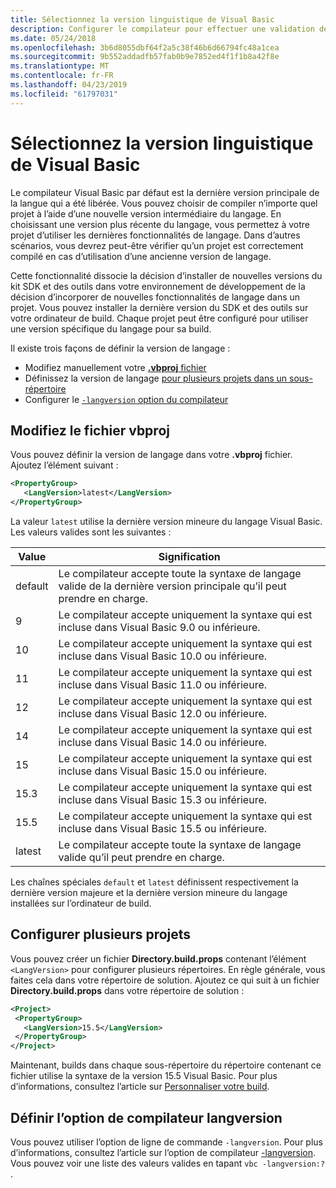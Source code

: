 ```yaml
---
title: Sélectionnez la version linguistique de Visual Basic
description: Configurer le compilateur pour effectuer une validation de syntaxe à l’aide d’une version de compilateur spécifique.
ms.date: 05/24/2018
ms.openlocfilehash: 3b6d8055dbf64f2a5c38f46b6d66794fc48a1cea
ms.sourcegitcommit: 9b552addadfb57fab0b9e7852ed4f1f1b8a42f8e
ms.translationtype: MT
ms.contentlocale: fr-FR
ms.lasthandoff: 04/23/2019
ms.locfileid: "61797031"
---
```

# <a name="select-the-visual-basic-language-version"></a>Sélectionnez la version linguistique de Visual Basic

Le compilateur Visual Basic par défaut est la dernière version principale de la langue qui a été libérée. Vous pouvez choisir de compiler n’importe quel projet à l’aide d’une nouvelle version intermédiaire du langage. En choisissant une version plus récente du langage, vous permettez à votre projet d’utiliser les dernières fonctionnalités de langage. Dans d’autres scénarios, vous devrez peut-être vérifier qu’un projet est correctement compilé en cas d’utilisation d’une ancienne version de langage.

Cette fonctionnalité dissocie la décision d’installer de nouvelles versions du kit SDK et des outils dans votre environnement de développement de la décision d’incorporer de nouvelles fonctionnalités de langage dans un projet. Vous pouvez installer la dernière version du SDK et des outils sur votre ordinateur de build. Chaque projet peut être configuré pour utiliser une version spécifique du langage pour sa build.

Il existe trois façons de définir la version de langage :

- Modifiez manuellement votre [ **.vbproj** fichier](#edit-the-vbproj-file)
- Définissez la version de langage [pour plusieurs projets dans un sous-répertoire](#configure-multiple-projects)
- Configurer le [ `-langversion` option du compilateur](#set-the-langversion-compiler-option)

## <a name="edit-the-vbproj-file"></a>Modifiez le fichier vbproj

Vous pouvez définir la version de langage dans votre **.vbproj** fichier. Ajoutez l’élément suivant :

```xml
<PropertyGroup>
   <LangVersion>latest</LangVersion>
</PropertyGroup>
```

La valeur `latest` utilise la dernière version mineure du langage Visual Basic. Les valeurs valides sont les suivantes :

|Value|Signification|
|------------|-------------|
|default|Le compilateur accepte toute la syntaxe de langage valide de la dernière version principale qu’il peut prendre en charge.|
|9|Le compilateur accepte uniquement la syntaxe qui est incluse dans Visual Basic 9.0 ou inférieure.|
|10|Le compilateur accepte uniquement la syntaxe qui est incluse dans Visual Basic 10.0 ou inférieure.|
|11|Le compilateur accepte uniquement la syntaxe qui est incluse dans Visual Basic 11.0 ou inférieure.|
|12|Le compilateur accepte uniquement la syntaxe qui est incluse dans Visual Basic 12.0 ou inférieure.|
|14|Le compilateur accepte uniquement la syntaxe qui est incluse dans Visual Basic 14.0 ou inférieure.|
|15|Le compilateur accepte uniquement la syntaxe qui est incluse dans Visual Basic 15.0 ou inférieure.|
|15.3|Le compilateur accepte uniquement la syntaxe qui est incluse dans Visual Basic 15.3 ou inférieure.|
|15.5|Le compilateur accepte uniquement la syntaxe qui est incluse dans Visual Basic 15.5 ou inférieure.|
|latest|Le compilateur accepte toute la syntaxe de langage valide qu’il peut prendre en charge.|

Les chaînes spéciales `default` et `latest` définissent respectivement la dernière version majeure et la dernière version mineure du langage installées sur l’ordinateur de build.

## <a name="configure-multiple-projects"></a>Configurer plusieurs projets

Vous pouvez créer un fichier **Directory.build.props** contenant l’élément `<LangVersion>` pour configurer plusieurs répertoires. En règle générale, vous faites cela dans votre répertoire de solution. Ajoutez ce qui suit à un fichier **Directory.build.props** dans votre répertoire de solution :

```xml
<Project>
 <PropertyGroup>
   <LangVersion>15.5</LangVersion>
 </PropertyGroup>
</Project>
```

Maintenant, builds dans chaque sous-répertoire du répertoire contenant ce fichier utilise la syntaxe de la version 15.5 Visual Basic. Pour plus d’informations, consultez l’article sur [Personnaliser votre build](/visualstudio/msbuild/customize-your-build).

## <a name="set-the-langversion-compiler-option"></a>Définir l’option de compilateur langversion

Vous pouvez utiliser l’option de ligne de commande `-langversion`. Pour plus d’informations, consultez l’article sur l’option de compilateur [-langversion](../reference/command-line-compiler/langversion.md). Vous pouvez voir une liste des valeurs valides en tapant `vbc -langversion:?` .
